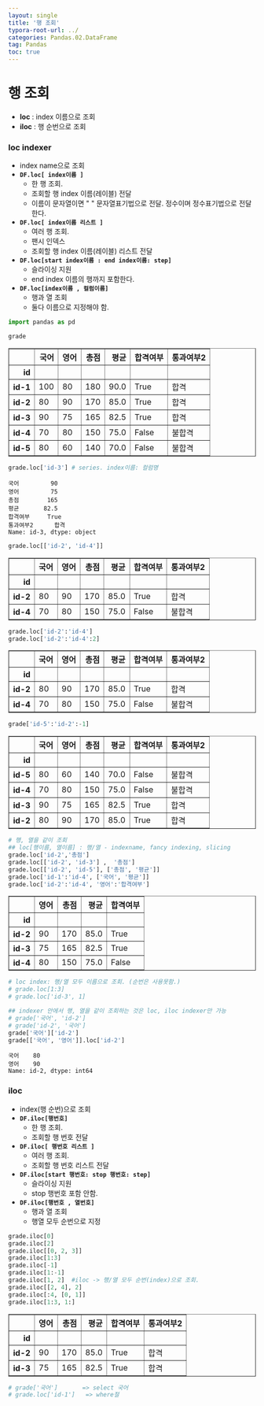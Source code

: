 ```yaml
---
layout: single
title: '행 조회'
typora-root-url: ../
categories: Pandas.02.DataFrame
tag: Pandas
toc: true
---
```


# 행 조회

- **loc** :  index 이름으로 조회
- **iloc** : 행 순번으로 조회


### loc indexer
- index name으로 조회
- **`DF.loc[ index이름 ]`**
    - 한 행 조회.
    - 조회할 행 index 이름(레이블) 전달
    - 이름이 문자열이면 " " 문자열표기법으로 전달. 정수이며 정수표기법으로 전달한다.
- **`DF.loc[ index이름 리스트 ]`**
    - 여러 행 조회. 
    - 팬시 인덱스
    - 조회할 행 index 이름(레이블) 리스트 전달
- **`DF.loc[start index이름 : end index이름: step]`**
    - 슬라이싱 지원
    - end index 이름의 행까지 포함한다.
- **`DF.loc[index이름 , 컬럼이름]`**
    - 행과 열 조회
    - 둘다 이름으로 지정해야 함.


```python
import pandas as pd

grade
```




<div>
<style scoped>
    .dataframe tbody tr th:only-of-type {
        vertical-align: middle;
    }

    .dataframe tbody tr th {
        vertical-align: top;
    }
    
    .dataframe thead th {
        text-align: right;
    }
</style>
<table border="1" class="dataframe">
  <thead>
    <tr style="text-align: right;">
      <th></th>
      <th>국어</th>
      <th>영어</th>
      <th>총점</th>
      <th>평균</th>
      <th>합격여부</th>
      <th>통과여부2</th>
    </tr>
    <tr>
      <th>id</th>
      <th></th>
      <th></th>
      <th></th>
      <th></th>
      <th></th>
      <th></th>
    </tr>
  </thead>
  <tbody>
    <tr>
      <th>id-1</th>
      <td>100</td>
      <td>80</td>
      <td>180</td>
      <td>90.0</td>
      <td>True</td>
      <td>합격</td>
    </tr>
    <tr>
      <th>id-2</th>
      <td>80</td>
      <td>90</td>
      <td>170</td>
      <td>85.0</td>
      <td>True</td>
      <td>합격</td>
    </tr>
    <tr>
      <th>id-3</th>
      <td>90</td>
      <td>75</td>
      <td>165</td>
      <td>82.5</td>
      <td>True</td>
      <td>합격</td>
    </tr>
    <tr>
      <th>id-4</th>
      <td>70</td>
      <td>80</td>
      <td>150</td>
      <td>75.0</td>
      <td>False</td>
      <td>불합격</td>
    </tr>
    <tr>
      <th>id-5</th>
      <td>80</td>
      <td>60</td>
      <td>140</td>
      <td>70.0</td>
      <td>False</td>
      <td>불합격</td>
    </tr>
  </tbody>
</table>
</div>




```python
grade.loc['id-3'] # series. index이름: 컬럼명
```




    국어         90
    영어         75
    총점        165
    평균       82.5
    합격여부     True
    통과여부2      합격
    Name: id-3, dtype: object




```python
grade.loc[['id-2', 'id-4']]
```




<div>
<style scoped>
    .dataframe tbody tr th:only-of-type {
        vertical-align: middle;
    }

    .dataframe tbody tr th {
        vertical-align: top;
    }
    
    .dataframe thead th {
        text-align: right;
    }
</style>
<table border="1" class="dataframe">
  <thead>
    <tr style="text-align: right;">
      <th></th>
      <th>국어</th>
      <th>영어</th>
      <th>총점</th>
      <th>평균</th>
      <th>합격여부</th>
      <th>통과여부2</th>
    </tr>
    <tr>
      <th>id</th>
      <th></th>
      <th></th>
      <th></th>
      <th></th>
      <th></th>
      <th></th>
    </tr>
  </thead>
  <tbody>
    <tr>
      <th>id-2</th>
      <td>80</td>
      <td>90</td>
      <td>170</td>
      <td>85.0</td>
      <td>True</td>
      <td>합격</td>
    </tr>
    <tr>
      <th>id-4</th>
      <td>70</td>
      <td>80</td>
      <td>150</td>
      <td>75.0</td>
      <td>False</td>
      <td>불합격</td>
    </tr>
  </tbody>
</table>
</div>




```python
grade.loc['id-2':'id-4']
grade.loc['id-2':'id-4':2]
```




<div>
<style scoped>
    .dataframe tbody tr th:only-of-type {
        vertical-align: middle;
    }

    .dataframe tbody tr th {
        vertical-align: top;
    }
    
    .dataframe thead th {
        text-align: right;
    }
</style>
<table border="1" class="dataframe">
  <thead>
    <tr style="text-align: right;">
      <th></th>
      <th>국어</th>
      <th>영어</th>
      <th>총점</th>
      <th>평균</th>
      <th>합격여부</th>
      <th>통과여부2</th>
    </tr>
    <tr>
      <th>id</th>
      <th></th>
      <th></th>
      <th></th>
      <th></th>
      <th></th>
      <th></th>
    </tr>
  </thead>
  <tbody>
    <tr>
      <th>id-2</th>
      <td>80</td>
      <td>90</td>
      <td>170</td>
      <td>85.0</td>
      <td>True</td>
      <td>합격</td>
    </tr>
    <tr>
      <th>id-4</th>
      <td>70</td>
      <td>80</td>
      <td>150</td>
      <td>75.0</td>
      <td>False</td>
      <td>불합격</td>
    </tr>
  </tbody>
</table>
</div>




```python
grade['id-5':'id-2':-1]
```




<div>
<style scoped>
    .dataframe tbody tr th:only-of-type {
        vertical-align: middle;
    }

    .dataframe tbody tr th {
        vertical-align: top;
    }
    
    .dataframe thead th {
        text-align: right;
    }
</style>
<table border="1" class="dataframe">
  <thead>
    <tr style="text-align: right;">
      <th></th>
      <th>국어</th>
      <th>영어</th>
      <th>총점</th>
      <th>평균</th>
      <th>합격여부</th>
      <th>통과여부2</th>
    </tr>
    <tr>
      <th>id</th>
      <th></th>
      <th></th>
      <th></th>
      <th></th>
      <th></th>
      <th></th>
    </tr>
  </thead>
  <tbody>
    <tr>
      <th>id-5</th>
      <td>80</td>
      <td>60</td>
      <td>140</td>
      <td>70.0</td>
      <td>False</td>
      <td>불합격</td>
    </tr>
    <tr>
      <th>id-4</th>
      <td>70</td>
      <td>80</td>
      <td>150</td>
      <td>75.0</td>
      <td>False</td>
      <td>불합격</td>
    </tr>
    <tr>
      <th>id-3</th>
      <td>90</td>
      <td>75</td>
      <td>165</td>
      <td>82.5</td>
      <td>True</td>
      <td>합격</td>
    </tr>
    <tr>
      <th>id-2</th>
      <td>80</td>
      <td>90</td>
      <td>170</td>
      <td>85.0</td>
      <td>True</td>
      <td>합격</td>
    </tr>
  </tbody>
</table>
</div>




```python
# 행, 열을 같이 조회 
## loc[행이름, 열이름] : 행/열 - indexname, fancy indexing, slicing
grade.loc['id-2','총점']
grade.loc[['id-2', 'id-3'] ,  '총점']
grade.loc[['id-2', 'id-5'], ['총점', '평균']]
grade.loc['id-1':'id-4', ['국어', '평균']]
grade.loc['id-2':'id-4', '영어':'합격여부']
```




<div>
<style scoped>
    .dataframe tbody tr th:only-of-type {
        vertical-align: middle;
    }

    .dataframe tbody tr th {
        vertical-align: top;
    }
    
    .dataframe thead th {
        text-align: right;
    }
</style>
<table border="1" class="dataframe">
  <thead>
    <tr style="text-align: right;">
      <th></th>
      <th>영어</th>
      <th>총점</th>
      <th>평균</th>
      <th>합격여부</th>
    </tr>
    <tr>
      <th>id</th>
      <th></th>
      <th></th>
      <th></th>
      <th></th>
    </tr>
  </thead>
  <tbody>
    <tr>
      <th>id-2</th>
      <td>90</td>
      <td>170</td>
      <td>85.0</td>
      <td>True</td>
    </tr>
    <tr>
      <th>id-3</th>
      <td>75</td>
      <td>165</td>
      <td>82.5</td>
      <td>True</td>
    </tr>
    <tr>
      <th>id-4</th>
      <td>80</td>
      <td>150</td>
      <td>75.0</td>
      <td>False</td>
    </tr>
  </tbody>
</table>
</div>




```python
# loc index: 행/열 모두 이름으로 조회. (순번은 사용못함.)
# grade.loc[1:3]
# grade.loc['id-3', 1]

## indexer 안에서 행, 열을 같이 조회하는 것은 loc, iloc indexer만 가능
# grade['국어', 'id-2']
# grade['id-2', '국어']
grade['국어']['id-2']
grade[['국어', '영어']].loc['id-2']
```




    국어    80
    영어    90
    Name: id-2, dtype: int64



### iloc 
- index(행 순번)으로 조회
- **`DF.iloc[행번호]`**
    - 한 행 조회.
    - 조회할 행 번호 전달
- **`DF.iloc[ 행번호 리스트 ]`**
    - 여러 행 조회.
    - 조회할 행 번호 리스트 전달
- **`DF.iloc[start 행번호: stop 행번호: step]`**
    - 슬라이싱 지원
    - stop 행번호 포함 안함.
- **`DF.iloc[행번호 , 열번호]`**
    - 행과 열 조회
    - 행열 모두 순번으로 지정


```python
grade.iloc[0]
grade.iloc[2]
grade.iloc[[0, 2, 3]]
grade.iloc[1:3]
grade.iloc[-1]
grade.iloc[1:-1]
grade.iloc[1, 2]  #iloc -> 행/열 모두 순번(index)으로 조회.
grade.iloc[[2, 4], 2]
grade.iloc[:4, [0, 1]]
grade.iloc[1:3, 1:]
```




<div>
<style scoped>
    .dataframe tbody tr th:only-of-type {
        vertical-align: middle;
    }

    .dataframe tbody tr th {
        vertical-align: top;
    }
    
    .dataframe thead th {
        text-align: right;
    }
</style>
<table border="1" class="dataframe">
  <thead>
    <tr style="text-align: right;">
      <th></th>
      <th>영어</th>
      <th>총점</th>
      <th>평균</th>
      <th>합격여부</th>
      <th>통과여부2</th>
    </tr>
    <tr>
      <th>id</th>
      <th></th>
      <th></th>
      <th></th>
      <th></th>
      <th></th>
    </tr>
  </thead>
  <tbody>
    <tr>
      <th>id-2</th>
      <td>90</td>
      <td>170</td>
      <td>85.0</td>
      <td>True</td>
      <td>합격</td>
    </tr>
    <tr>
      <th>id-3</th>
      <td>75</td>
      <td>165</td>
      <td>82.5</td>
      <td>True</td>
      <td>합격</td>
    </tr>
  </tbody>
</table>
</div>




```python
# grade['국어']       => select 국어
# grade.loc['id-1']   => where절
```
